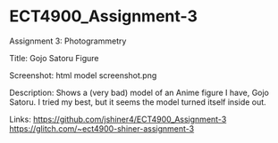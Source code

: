 # ECT4900_Assignment-3
Assignment 3: Photogrammetry

Title: Gojo Satoru Figure 

Screenshot: html model screenshot.png

Description: Shows a (very bad) model of an Anime figure I have, Gojo Satoru. I tried my best, but it seems the model turned itself inside out.

Links:
https://github.com/jshiner4/ECT4900_Assignment-3
https://glitch.com/~ect4900-shiner-assignment-3